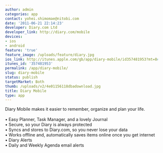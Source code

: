 ```yaml
---
author: admin
categories: app
contact: yohei.shimomae@nitobi.com
date: '2011-06-21 22:14:23'
developer: Diary.com Ltd
developer_link: http://diary.com/mobile
devices: 
- ios
- android
feature: 'true'
feature_image: /uploads/feature/diary.jpg
ios_link: http://itunes.apple.com/gb/app/diary-mobile/id357481953?mt=8#
itunes_id: '357481953'
permalink: /app/diary-mobile/
slug: diary-mobile
status: publish
targetMarket: Both
thumb: /uploads/v2/4e01156118dbadownload.jpg
title: Diary Mobile
type: app
---
```


Diary Mobile makes it easier to remember, organize and plan your life.<br/>
<br/>
• Easy Planner, Task Manager, and a lovely Journal<br/>
• Secure, so your Diary is always protected <br/>
• Syncs and stores to Diary.com, so you never lose your data<br/>
• Works offline and, automatically saves items online once you get internet<br/>
• Diary Alerts <br/>
• Daily and Weekly Agenda email alerts